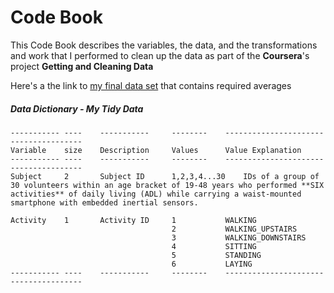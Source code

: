 Code Book
=========
This Code Book describes the variables, the data, and the transformations and work that I performed to clean up the data as part of the **Coursera**'s project **Getting and Cleaning Data** 

Here's a the link to [my final data set](https://s3.amazonaws.com/coursera-uploads/user-19e115787c80679a2336524b/973497/asst-3/2d1eb1c0a20511e4ac048fbcdaa06f3b.txt) that contains required averages

##### Data Dictionary - My Tidy Data

	-----------	----	-----------		--------	--------------------------------------
	Variable	size	Description		Values		Value Explanation
	-----------	----	-----------		--------	--------------------------------------
	Subject		2		Subject ID		1,2,3,4...30	IDs of a group of 30 volunteers within an age bracket of 19-48 years who performed **SIX activities** of daily living (ADL) while carrying a waist-mounted smartphone with embedded inertial sensors.
	
	Activity	1		Activity ID		1			WALKING
										2			WALKING_UPSTAIRS
										3			WALKING_DOWNSTAIRS
										4			SITTING
										5			STANDING
										6			LAYING
	-----------	----	-----------		--------	--------------------------------------


